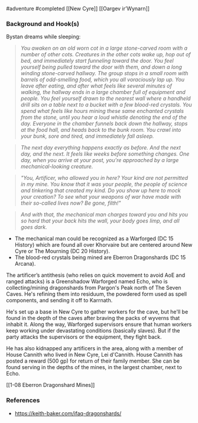  #adventure #completed [[New Cyre]] [[Oargev ir’Wynarn]]

### Background and Hook(s)

Bystan dreams while sleeping:

> *You awaken on an old worn cot in a large stone-carved room with a number of other cots. Creatures in the other cots wake up, hop out of bed, and immediately start funneling toward the door. You feel yourself being pulled toward the door with them, and down a long winding stone-carved hallway. The group stops in a small room with barrels of odd-smelling food, which you all voraciously lap up. You leave after eating, and after what feels like several minutes of walking, the hallway ends in a large chamber full of equipment and people. You feel yourself drawn to the nearest wall where a handheld drill sits on a table next to a bucket with a few blood-red crystals.
> You spend what feels like hours mining these same enchanted crystals from the stone, until you hear a loud whistle denoting the end of the day. Everyone in the chamber funnels back down the hallway, stops at the food hall, and heads back to the bunk room. You crawl into your bunk, sore and tired, and immediately fall asleep.*

> *The next day everything happens exactly as before. And the next day, and the next. It feels like weeks before something changes. One day, when you arrive at your post, you're approached by a large mechanical-looking creature.*

> *"You, Artificer, who allowed you in here? Your kind are not permitted in my mine. You know that it was your people, the people of science and tinkering that created my kind. Do you show up here to mock your creation? To see what your weapons of war have made with their so-called lives now? Be gone, filth!"*

> *And with that, the mechanical man charges toward you and hits you so hard that your back hits the wall, your body goes limp, and all goes dark.*

- The mechanical man could be recognized as a Warforged (DC 15 History) which are found all over Khorvaire but are centered around New Cyre or The Mourning (DC 20 History).
- The blood-red crystals being mined are Eberron Dragonshards (DC 15 Arcana).

The artificer’s antithesis (who relies on quick movement to avoid AoE and ranged attacks) is a Greenshadow Warforged named Echo, who is collecting/mining dragonshards from Pargon's Peak north of The Seven Caves. He's refining them into residuum, the powdered form used as spell components, and sending it off to Karrnath.

He's set up a base in New Cyre to gather workers for the cave, but he'll be found in the depth of the caves after braving the packs of wyverns that inhabit it. Along the way, Warforged supervisors ensure that human workers keep working under devastating conditions (basically slaves). But if the party attacks the supervisors or the equipment, they fight back.

He has also kidnapped any artificers in the area, along with a member of House Cannith who lived in New Cyre, Lei d'Cannith. House Cannith has posted a reward (500 gp) for return of their family member. She can be found serving in the depths of the mines, in the largest chamber, next to Echo.

[[1-08  Eberron Dragonshard Mines]]

### References

* https://keith-baker.com/ifaq-dragonshards/
